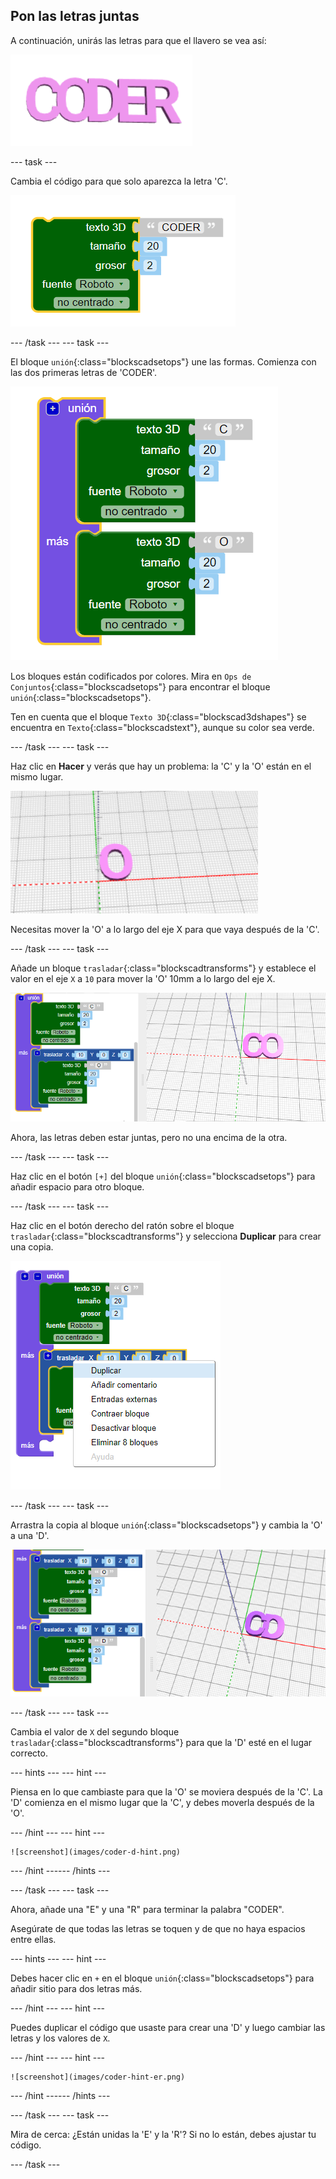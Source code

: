 ## Pon las letras juntas

A continuación, unirás las letras para que el llavero se vea así:

![captura de pantalla](images/coder-letters-joined.png)

--- task ---

Cambia el código para que solo aparezca la letra 'C'.

![captura de pantalla](images/coder-c.png)

--- /task --- --- task ---

El bloque `unión`{:class="blockscadsetops"} une las formas. Comienza con las dos primeras letras de 'CODER'.

![captura de pantalla](images/coder-co.png)

Los bloques están codificados por colores. Mira en `Ops de Conjuntos`{:class="blockscadsetops"} para encontrar el bloque `unión`{:class="blockscadsetops"}.

Ten en cuenta que el bloque `Texto 3D`{:class="blockscad3dshapes"} se encuentra en `Texto`{:class="blockscadstext"}, aunque su color sea verde.

--- /task --- --- task ---

Haz clic en **Hacer** y verás que hay un problema: la 'C' y la 'O' están en el mismo lugar.

![captura de pantalla](images/coder-same-place.png)

Necesitas mover la 'O' a lo largo del eje X para que vaya después de la 'C'.

--- /task --- --- task ---

Añade un bloque `trasladar`{:class="blockscadtransforms"} y establece el valor en el eje `X` a `10` para mover la 'O' 10mm a lo largo del eje X.

![captura de pantalla](images/coder-translate.png)

Ahora, las letras deben estar juntas, pero no una encima de la otra.

--- /task --- --- task ---

Haz clic en el botón `[+]` del bloque `unión`{:class="blockscadsetops"} para añadir espacio para otro bloque.

--- /task --- --- task ---

Haz clic en el botón derecho del ratón sobre el bloque `trasladar`{:class="blockscadtransforms"} y selecciona **Duplicar** para crear una copia.

![captura de pantalla](images/coder-duplicate.png)

--- /task --- --- task ---

Arrastra la copia al bloque `unión`{:class="blockscadsetops"} y cambia la 'O' a una 'D'.

![captura de pantalla](images/coder-d.png)

--- /task --- --- task ---

Cambia el valor de `X` del segundo bloque `trasladar`{:class="blockscadtransforms"} para que la 'D' esté en el lugar correcto.

--- hints ---
 --- hint ---

Piensa en lo que cambiaste para que la 'O' se moviera después de la 'C'. La 'D' comienza en el mismo lugar que la 'C', y debes moverla después de la 'O'.

--- /hint --- --- hint ---

    ![screenshot](images/coder-d-hint.png)

--- /hint ------ /hints ---

--- /task --- --- task ---

Ahora, añade una "E" y una "R" para terminar la palabra "CODER".

Asegúrate de que todas las letras se toquen y de que no haya espacios entre ellas.

--- hints ---
 --- hint ---

Debes hacer clic en ` + ` en el bloque `unión`{:class="blockscadsetops"} para añadir sitio para dos letras más.

--- /hint --- --- hint ---

Puedes duplicar el código que usaste para crear una 'D' y luego cambiar las letras y los valores de `X`.

--- /hint --- --- hint ---

    ![screenshot](images/coder-hint-er.png)

--- /hint ------ /hints ---

--- /task --- --- task ---

Mira de cerca: ¿Están unidas la 'E' y la 'R'? Si no lo están, debes ajustar tu código.

--- /task ---

